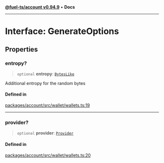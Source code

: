 [**@fuel-ts/account v0.94.9**](../index.md) • **Docs**

***

# Interface: GenerateOptions

## Properties

### entropy?

> `optional` **entropy**: [`BytesLike`](../Interfaces/index.md#byteslike)

Additional entropy for the random bytes

#### Defined in

[packages/account/src/wallet/wallets.ts:19](https://github.com/FuelLabs/fuels-ts/blob/6074ab538bfb9e8b48e10c710d2d5944a3027bc5/packages/account/src/wallet/wallets.ts#L19)

***

### provider?

> `optional` **provider**: [`Provider`](./Provider.md)

#### Defined in

[packages/account/src/wallet/wallets.ts:20](https://github.com/FuelLabs/fuels-ts/blob/6074ab538bfb9e8b48e10c710d2d5944a3027bc5/packages/account/src/wallet/wallets.ts#L20)
